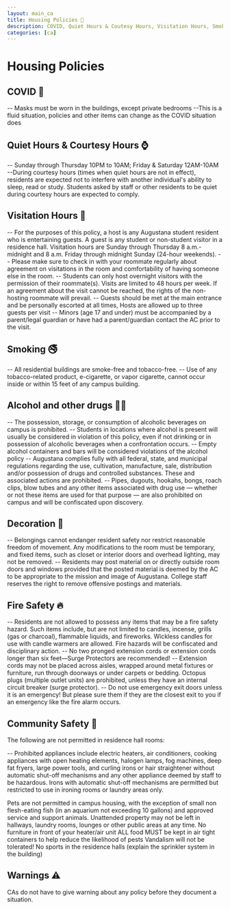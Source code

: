 ```yaml
---
layout: main_ca
title: Housing Policies 📃
description: COVID, Quiet Hours & Coutesy Hours, Visitation Hours, Smoking, Alcohol and other drugs, Decoration, Fire Safety, Community Safety, and Warning
categories: [ca]
---
```


# Housing Policies

## COVID 🦠

-- Masks must be worn in the buildings, except private bedrooms
--This is a fluid situation, policies and other items can change as the COVID situation does

## Quiet Hours & Courtesy Hours ⌚

-- Sunday through Thursday 10PM to 10AM; Friday & Saturday 12AM-10AM
--During courtesy hours (times when quiet hours are not in effect), residents are expected not to interfere with
another individual's ability to sleep, read or study. Students asked by staff or other residents to be quiet
during courtesy hours are expected to comply.

## Visitation Hours 🤗

-- For the purposes of this policy, a host is any Augustana student resident who is entertaining guests. A guest
is any student or non-student visitor in a residence hall. Visitation hours are Sunday through Thursday 8
a.m.-midnight and 8 a.m. Friday through midnight Sunday (24-hour weekends).
-- Please make sure to check in with your roommate regularly about agreement on visitations in the room and
comfortability of having someone else in the room.
-- Students can only host overnight visitors with the permission of their roommate(s). Visits are limited to 48
hours per week. If an agreement about the visit cannot be reached, the rights of the non-hosting roommate
will prevail.
-- Guests should be met at the main entrance and be personally escorted at all times, Hosts are allowed up to
three guests per visit
-- Minors (age 17 and under) must be accompanied by a parent/legal guardian or have had a parent/guardian
contact the AC prior to the visit.

## Smoking 🚭

-- All residential buildings are smoke-free and tobacco-free.
-- Use of any tobacco-related product, e-cigarette, or vapor cigarette, cannot occur inside or within 15 feet of
any campus building.

## Alcohol and other drugs 🍺💊

-- The possession, storage, or consumption of alcoholic beverages on campus is prohibited.
-- Students in locations where alcohol is present will usually be considered in violation of this policy, even if not
drinking or in possession of alcoholic beverages when a confrontation occurs.
-- Empty alcohol containers and bars will be considered violations of the alcohol policy
-- Augustana complies fully with all federal, state, and municipal regulations regarding the use, cultivation,
manufacture, sale, distribution and/or possession of drugs and controlled substances. These and associated
actions are prohibited.
-- Pipes, dugouts, hookahs, bongs, roach clips, blow tubes and any other items associated with drug use —
whether or not these items are used for that purpose — are also prohibited on campus and will be
confiscated upon discovery.

## Decoration 🌷

-- Belongings cannot endanger resident safety nor restrict reasonable freedom of movement. Any
modifications to the room must be temporary, and fixed items, such as closet or interior doors and overhead
lighting, may not be removed.
-- Residents may post material on or directly outside room doors and windows provided that the posted
material is deemed by the AC to be appropriate to the mission and image of Augustana. College staff
reserves the right to remove offensive postings and materials.

## Fire Safety 🔥

-- Residents are not allowed to possess any items that may be a fire safety hazard. Such items include, but
are not limited to candles, incense, grills (gas or charcoal), flammable liquids, and fireworks. Wickless
candles for use with candle warmers are allowed. Fire hazards will be confiscated and disciplinary action.
-- No two pronged extension cords or extension cords longer than six feet—Surge Protectors are recommended!
-- Extension cords may not be placed across aisles, wrapped around metal fixtures or furniture, run through doorways or under carpets or bedding. Octopus plugs (multiple outlet units) are prohibited, unless they have
an internal circuit breaker (surge protector).
-- Do not use emergency exit doors unless it is an emergency! But please sure them if they are the closest
exit to you if an emergency like the fire alarm occurs.

## Community Safety 🏡

The following are not permitted in residence hall rooms:

-- Prohibited appliances include electric heaters, air conditioners, cooking appliances with open
heating elements, halogen lamps, fog machines, deep fat fryers, large power tools, and curling
irons or hair straightener without automatic shut-off mechanisms and any other appliance deemed
by staff to be hazardous. Irons with automatic shut-off mechanisms are permitted but restricted to
use in ironing rooms or laundry areas only.

Pets are not permitted in campus housing, with the exception of small non flesh-eating fish (in an aquarium
not exceeding 10 gallons) and approved service and support animals.
Unattended property may not be left in hallways, laundry rooms, lounges or other public areas at any time.
No furniture in front of your heater/air unit
ALL food MUST be kept in air tight containers to help reduce the likelihood of pests
Vandalism will not be tolerated!
No sports in the residence halls (explain the sprinkler system in the building)

## Warnings ⚠

CAs do not have to give warning about any policy before they document a situation.
